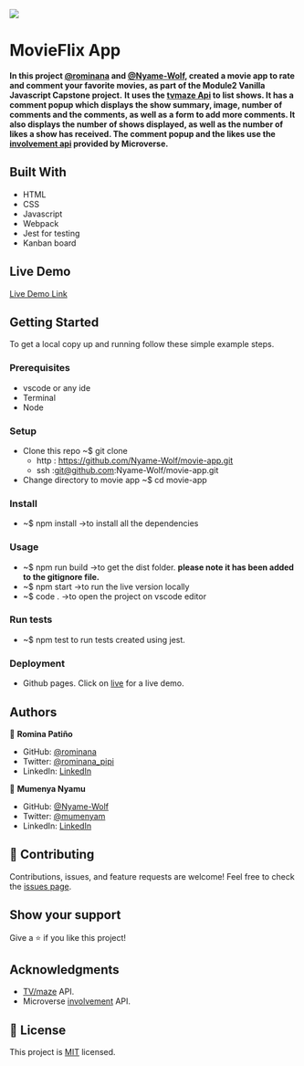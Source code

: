 ![](https://img.shields.io/badge/Microverse-blueviolet)

# MovieFlix App

**In this project [@rominana](https://github.com/rominana) and [@Nyame-Wolf](https://github.com/Nyame-Wolf), created a movie app to rate and comment your favorite movies, as part of the Module2 Vanilla Javascript Capstone project.**
**It uses the [tvmaze Api](https://api.tvmaze.com) to list shows. It has a comment popup which displays the show summary, image, number of comments and the comments, as well as a form to add more comments. It also displays the number of shows displayed, as well as the number of likes a show has received. The comment popup and the likes use the [involvement api](https://www.notion.so/Involvement-API-869e60b5ad104603aa6db59e08150270) provided by Microverse.**

## Built With

- HTML
- CSS
- Javascript
- Webpack
- Jest for testing
- Kanban board

## Live Demo

[Live Demo Link](https://nyame-wolf.github.io/movie-app/dist/)

## Getting Started

To get a local copy up and running follow these simple example steps.

### Prerequisites

- vscode or any ide
- Terminal
- Node

### Setup

- Clone this repo ~$ git clone
  - http : https://github.com/Nyame-Wolf/movie-app.git
  - ssh :git@github.com:Nyame-Wolf/movie-app.git
- Change directory to movie app ~$ cd movie-app

### Install

- ~$ npm install ->to install all the dependencies

### Usage

- ~$ npm run build ->to get the dist folder. **please note it has been added to the gitignore file.**
- ~$ npm start ->to run the live version locally
- ~$ code . ->to open the project on vscode editor

### Run tests

- ~$ npm test to run tests created using jest.

### Deployment

- Github pages. Click on [live]() for a live demo.

## Authors

👤 **Romina Patiño**

- GitHub: [@rominana](https://github.com/rominana)
- Twitter: [@rominana_pipi](https://twitter.com/rominana_pipi)
- LinkedIn: [LinkedIn](https://www.linkedin.com/in/romina-patino/)

👤 **Mumenya Nyamu**

- GitHub: [@Nyame-Wolf](https://github.com/Nyame-Wolf)
- Twitter: [@mumenyam](https://twitter.com/mumenyam)
- LinkedIn: [LinkedIn](https://www.linkedin.com/in/mumenya-nyamu-web-designer-data-enthusiast/)

## 🤝 Contributing

Contributions, issues, and feature requests are welcome!
Feel free to check the [issues page](../../issues/).

## Show your support

Give a ⭐️ if you like this project!

## Acknowledgments

- [TV/maze](https://api.tvmaze.com) API.
- Microverse [involvement](https://www.notion.so/Involvement-API-869e60b5ad104603aa6db59e08150270) API.

## 📝 License

This project is [MIT](./MIT.md) licensed.
